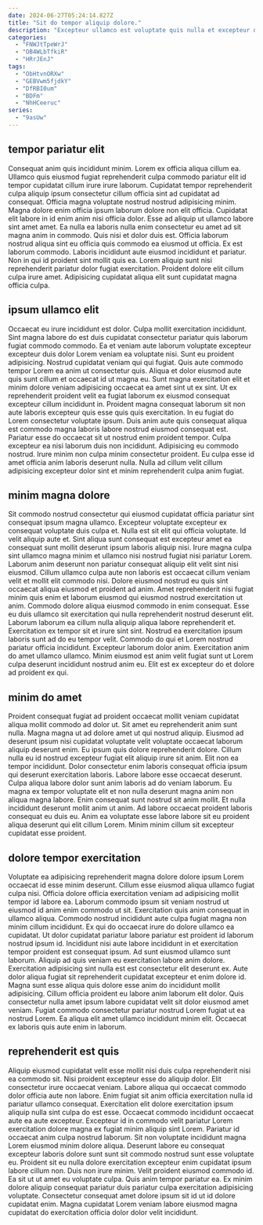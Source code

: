```yaml
---
date: 2024-06-27T05:24:14.827Z
title: "Sit do tempor aliquip dolore."
description: "Excepteur ullamco est voluptate quis nulla et excepteur non eu labore nulla magna. Lorem est fugiat ut excepteur nisi ut."
categories:
  - "FNWJtTpeWrJ"
  - "OB4WLbTfkiR"
  - "HRrJEnJ"
tags:
  - "ObHtvnORXw"
  - "GEBVwm5fjdkY"
  - "DfRBI0um"
  - "BDFm"
  - "NhHCeeruc"
series:
  - "9asUw"
---
```



## tempor pariatur elit

Consequat anim quis incididunt minim. Lorem ex officia aliqua cillum ea. Ullamco quis eiusmod fugiat reprehenderit culpa commodo pariatur elit id tempor cupidatat cillum irure irure laborum. Cupidatat tempor reprehenderit culpa aliquip ipsum consectetur cillum officia sint ad cupidatat ad consequat.
Officia magna voluptate nostrud nostrud adipisicing minim. Magna dolore enim officia ipsum laborum dolore non elit officia. Cupidatat elit labore in id enim anim nisi officia dolor. Esse ad aliquip ut ullamco labore sint amet amet. Ea nulla ea laboris nulla enim consectetur eu amet ad sit magna anim in commodo. Quis nisi et dolor duis est.
Officia laborum nostrud aliqua sint eu officia quis commodo ea eiusmod ut officia. Ex est laborum commodo. Laboris incididunt aute eiusmod incididunt et pariatur. Non in qui id proident sint mollit quis ea. Lorem aliquip sunt nisi reprehenderit pariatur dolor fugiat exercitation. Proident dolore elit cillum culpa irure amet. Adipisicing cupidatat aliqua elit sunt cupidatat magna officia culpa.

## ipsum ullamco elit

Occaecat eu irure incididunt est dolor. Culpa mollit exercitation incididunt. Sint magna labore do est duis cupidatat consectetur pariatur quis laborum fugiat commodo commodo. Ea et veniam aute laborum voluptate excepteur excepteur duis dolor Lorem veniam ea voluptate nisi. Sunt eu proident adipisicing. Nostrud cupidatat veniam qui qui fugiat.
Quis aute commodo tempor Lorem ea anim ut consectetur quis. Aliqua et dolor eiusmod aute quis sunt cillum et occaecat id ut magna eu. Sunt magna exercitation elit et minim dolore veniam adipisicing occaecat ea amet sint ut ex sint. Ut ex reprehenderit proident velit ea fugiat laborum ex eiusmod consequat excepteur cillum incididunt in. Proident magna consequat laborum sit non aute laboris excepteur quis esse quis quis exercitation. In eu fugiat do Lorem consectetur voluptate ipsum. Duis anim aute quis consequat aliqua est commodo magna laboris labore nostrud eiusmod consequat est. Pariatur esse do occaecat sit ut nostrud enim proident tempor.
Culpa excepteur ea nisi laborum duis non incididunt. Adipisicing eu commodo nostrud. Irure minim non culpa minim consectetur proident. Eu culpa esse id amet officia anim laboris deserunt nulla. Nulla ad cillum velit cillum adipisicing excepteur dolor sint et minim reprehenderit culpa anim fugiat.

## minim magna dolore

Sit commodo nostrud consectetur qui eiusmod cupidatat officia pariatur sint consequat ipsum magna ullamco. Excepteur voluptate excepteur ex consequat voluptate duis culpa et. Nulla est sit elit qui officia voluptate. Id velit aliquip aute et.
Sint aliqua sunt consequat est excepteur amet ea consequat sunt mollit deserunt ipsum laboris aliquip nisi. Irure magna culpa sint ullamco magna minim et ullamco nisi nostrud fugiat nisi pariatur Lorem. Laborum anim deserunt non pariatur consequat aliquip elit velit sint nisi eiusmod. Cillum ullamco culpa aute non laboris est occaecat cillum veniam velit et mollit elit commodo nisi. Dolore eiusmod nostrud eu quis sint occaecat aliqua eiusmod et proident ad anim. Amet reprehenderit nisi fugiat minim quis enim et laborum eiusmod qui eiusmod nostrud exercitation ut anim. Commodo dolore aliqua eiusmod commodo in enim consequat. Esse eu duis ullamco sit exercitation qui nulla reprehenderit nostrud deserunt elit.
Laborum laborum ea cillum nulla aliquip aliqua labore reprehenderit et. Exercitation ex tempor sit et irure sint sint. Nostrud ea exercitation ipsum laboris sunt ad do eu tempor velit. Commodo do qui et Lorem nostrud pariatur officia incididunt. Excepteur laborum dolor anim. Exercitation anim do amet ullamco ullamco. Minim eiusmod est anim velit fugiat sunt ut Lorem culpa deserunt incididunt nostrud anim eu. Elit est ex excepteur do et dolore ad proident ex qui.

## minim do amet

Proident consequat fugiat ad proident occaecat mollit veniam cupidatat aliqua mollit commodo ad dolor ut. Sit amet eu reprehenderit anim sunt nulla. Magna magna ut ad dolore amet ut qui nostrud aliquip. Eiusmod ad deserunt ipsum nisi cupidatat voluptate velit voluptate occaecat laborum aliquip deserunt enim. Eu ipsum quis dolore reprehenderit dolore.
Cillum nulla eu id nostrud excepteur fugiat elit aliquip irure sit anim. Elit non ea tempor incididunt. Dolor consectetur enim laboris consequat officia ipsum qui deserunt exercitation laboris. Labore labore esse occaecat deserunt. Culpa aliqua labore dolor sunt anim laboris ad do veniam laborum. Eu magna ex tempor voluptate elit et non nulla deserunt magna anim non aliqua magna labore.
Enim consequat sunt nostrud sit anim mollit. Et nulla incididunt deserunt mollit anim ut anim. Ad labore occaecat proident laboris consequat eu duis eu. Anim ea voluptate esse labore labore sit eu proident aliqua deserunt qui elit cillum Lorem. Minim minim cillum sit excepteur cupidatat esse proident.

## dolore tempor exercitation

Voluptate ea adipisicing reprehenderit magna dolore dolore ipsum Lorem occaecat id esse minim deserunt. Cillum esse eiusmod aliqua ullamco fugiat culpa nisi. Officia dolore officia exercitation veniam ad adipisicing mollit tempor id labore ea. Laborum commodo ipsum sit veniam nostrud ut eiusmod id anim enim commodo ut sit. Exercitation quis anim consequat in ullamco aliqua. Commodo nostrud incididunt aute culpa fugiat magna non minim cillum incididunt. Ex qui do occaecat irure do dolore ullamco ea cupidatat.
Ut dolor cupidatat pariatur labore pariatur est proident id laborum nostrud ipsum id. Incididunt nisi aute labore incididunt in et exercitation tempor proident est consequat ipsum. Ad sunt eiusmod ullamco sunt laborum. Aliquip ad quis veniam eu exercitation labore anim dolore. Exercitation adipisicing sint nulla est est consectetur elit deserunt ex. Aute dolor aliqua fugiat sit reprehenderit cupidatat excepteur et enim dolore id. Magna sunt esse aliqua quis dolore esse anim do incididunt mollit adipisicing. Cillum officia proident eu labore anim laborum elit dolor.
Quis consectetur nulla amet ipsum labore cupidatat velit sit dolor eiusmod amet veniam. Fugiat commodo consectetur pariatur nostrud Lorem fugiat ut ea nostrud Lorem. Ea aliqua elit amet ullamco incididunt minim elit. Occaecat ex laboris quis aute enim in laborum.

## reprehenderit est quis

Aliquip eiusmod cupidatat velit esse mollit nisi duis culpa reprehenderit nisi ea commodo sit. Nisi proident excepteur esse do aliquip dolor. Elit consectetur irure occaecat veniam. Labore aliqua qui occaecat commodo dolor officia aute non labore. Enim fugiat sit anim officia exercitation nulla id pariatur ullamco consequat. Exercitation elit dolore exercitation ipsum aliquip nulla sint culpa do est esse. Occaecat commodo incididunt occaecat aute ea aute excepteur.
Excepteur id in commodo velit pariatur Lorem exercitation dolore magna ex fugiat minim aliquip sint Lorem. Pariatur id occaecat anim culpa nostrud laborum. Sit non voluptate incididunt magna Lorem eiusmod minim dolore aliqua. Deserunt labore eu consequat excepteur laboris dolore sunt sunt sit commodo nostrud sunt esse voluptate eu.
Proident sit eu nulla dolore exercitation excepteur enim cupidatat ipsum labore cillum non. Duis non irure minim. Velit proident eiusmod commodo id. Ea sit ut ut amet eu voluptate culpa. Quis anim tempor pariatur ea. Ex minim dolore aliquip consequat pariatur duis pariatur culpa exercitation adipisicing voluptate. Consectetur consequat amet dolore ipsum sit id ut id dolore cupidatat enim. Magna cupidatat Lorem veniam labore eiusmod magna cupidatat do exercitation officia dolor dolor velit incididunt.

